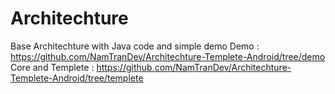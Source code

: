 # Architechture
Base Architechture with Java code and simple demo
Demo : https://github.com/NamTranDev/Architechture-Templete-Android/tree/demo
Core and Templete : https://github.com/NamTranDev/Architechture-Templete-Android/tree/templete
